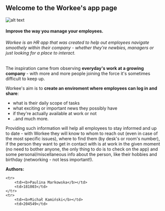 ## Welcome to the Workee's app page

![alt text](/www/img/logo.png)

#### **Improve the way you manage your employees.**

###### Workee is an HR app that was created to help out employees navigate smoothely within their company - whether they're newbies, managers or just looking for a place to interact.

The inspiration came from observing **everyday's work at a growing company** - with more and more people joining the force it's sometimes difficult to keep up.

Workee's aim is to **create an enviroment where employees can log in and share**:
*  what is their daily scope of tasks
*  what exciting or important news they possibly have
*  if they're actually available at work or not 
*  ..and much more.

Providing such information will help all employees to stay informed and up to date - with Workee they will know to whom to reach out (even in case of the most specific issues), where to find them (by desk's or room's number), if the person they want to get in contact with is at work in the given moment (no need to bother anyone, the only thing to do is to check on the app) and some personal/miscellaneous info about the person, like their hobbies and birthday (networking - not less important!).

**Authors:**

    <tr>
        <td><b>Paulina Markowska</b></td>
        <td>181003</td>
    </tr>
    <tr>
        <td><b>Michał Kamiński</b></td>
        <td>204549</td>

